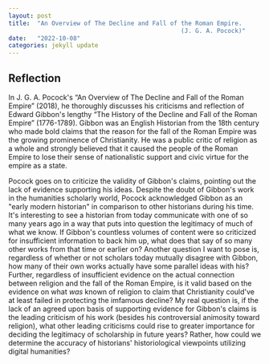 ```yaml
---
layout: post
title:  "An Overview of The Decline and Fall of the Roman Empire. 
                                                (J. G. A. Pocock)"
date:   "2022-10-08"
categories: jekyll update
---
```


## Reflection
In J. G. A. Pocock's “An Overview of The Decline and Fall of the Roman Empire” (2018), he thoroughly discusses his criticisms and reflection of Edward Gibbon's lengthy “The History of the Decline and Fall of the Roman Empire” (1776-1789). Gibbon was an English Historian from the 18th century who made bold claims that the reason for the fall of the Roman Empire was the growing prominence of Christianity. He was a public critic of religion as a whole and strongly believed that it caused the people of the Roman Empire to lose their sense of nationalistic support and civic virtue for the empire as a state. 

Pocock goes on to criticize the validity of Gibbon's claims, pointing out 
the lack of evidence supporting his ideas. Despite the doubt of Gibbon's work in the humanities scholarly world, Pocock acknowledged Gibbon as an "early modern historian" in comparison to other historians during his time. It's interesting to see a historian from today communicate with one of so many years ago in a way that puts into question the legitimacy of much of what we know. If Gibbon's countless volumes of content were so criticized for insufficient information to back him up, what does that say of so many other works from that time or earlier on? Another question I want to pose is, regardless of whether or not scholars today mutually disagree with Gibbon, how many of their own works actually have some parallel ideas with his? Further, regardless of insufficient evidence on the actual connection between religion and the fall of the Roman Empire, is it valid based on the evidence on what <i>was</i> known of religion to claim that Christianity could've at least failed in protecting the imfamous decline? My real question is, if the lack of an agreed upon basis of supporting evidence for Gibbon's claims is the leading criticism of his work (besides his controversial animosity toward religion), what other leading criticisms could rise to greater importance for deciding the legitimacy of scholarship in future years? Rather, how could we determine the accuracy of historians' historiological viewpoints utilizing digital humanities?